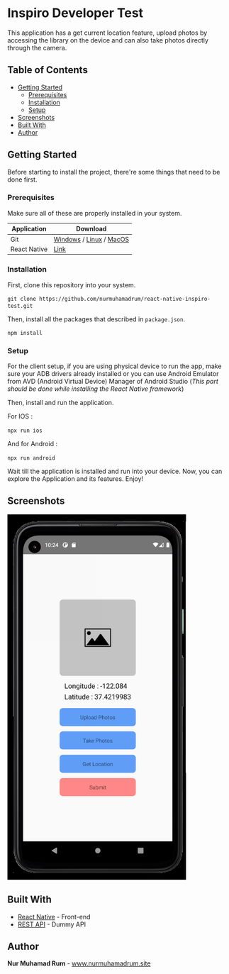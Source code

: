 # Inspiro Developer Test

This application has a get current location feature, upload photos by accessing the library on the device and can also take photos directly through the camera.

## Table of Contents

- [Getting Started](#getting-started)
  - [Prerequisites](#prerequisites)
  - [Installation](#installation)
  - [Setup](#setup)
- [Screenshots](#screenshots)
- [Built With](#built-with)
- [Author](#author)

## Getting Started

Before starting to install the project, there're some things that need to be done first.

### Prerequisites

Make sure all of these are properly installed in your system.

| Application  | Download                                                                            |
| ------------ | ----------------------------------------------------------------------------------- |
| Git          | [Windows](https://gitforwindows.org/) / [Linux](https://git-scm.com/download/linux) / [MacOS](https://git-scm.com/download/mac) |
| React Native | [Link](https://facebook.github.io/react-native/docs/getting-started)                |

### Installation

First, clone this repository into your system.

```
git clone https://github.com/nurmuhamadrum/react-native-inspiro-test.git
```

Then, install all the packages that described in `package.json`.

```
npm install
```

### Setup

For the client setup, if you are using physical device to run the app, make sure your ADB drivers already installed or you can use Android Emulator from AVD (Android Virtual Device) Manager of Android Studio (_This part should be done while installing the React Native framework_)

Then, install and run the application.

For IOS :

`npx run ios`

And for Android :

`npx run android`

Wait till the application is installed and run into your device. Now, you can explore the Application and its features. Enjoy!

## Screenshots

<img src="docs/screenshoot/Android.png" width="80%"  />

## Built With

- [React Native](https://facebook.github.io/react-native/) - Front-end
- [REST API](https://reqres.in/) - Dummy API

## Author

**Nur Muhamad Rum** - www.nurmuhamadrum.site
